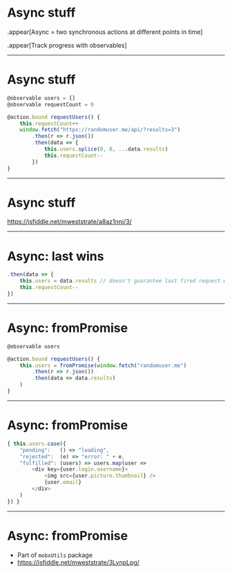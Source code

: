 # Async stuff

.appear[Async = two synchronous actions at different points in time]

.appear[Track progress with observables]

---

# Async stuff

```javascript
@observable users = []
@observable requestCount = 0

@action.bound requestUsers() {
    this.requestCount++
    window.fetch("https://randomuser.me/api/?results=3")
        .then(r => r.json())
        .then(data => {
            this.users.splice(0, 0, ...data.results)
            this.requestCount--
        })
}
```
---

# Async stuff

https://jsfiddle.net/mweststrate/a8az1nnj/3/

---

# Async: last wins

```javascript
.then(data => {
    this.users = data.results // doesn't guarantee last fired request wins!
    this.requestCount--
})

```
---

# Async: fromPromise

```javascript
@observable users

@action.bound requestUsers() {
    this.users = fromPromise(window.fetch("randomuser.me")
        .then(r => r.json())
        .then(data => data.results)
    )
}
```

---

# Async: fromPromise

```javascript
{ this.users.case({
    "pending":   () => "loading",
    "rejected":  (e) => "error: " + e,
    "fulfilled": (users) => users.map(user =>
        <div key={user.login.username}>
            <img src={user.picture.thumbnail} />
            {user.email}
        </div>
    )
}) }
```

---

# Async: fromPromise

* Part of `mobxUtils` package
* https://jsfiddle.net/mweststrate/3LvnpLpg/
